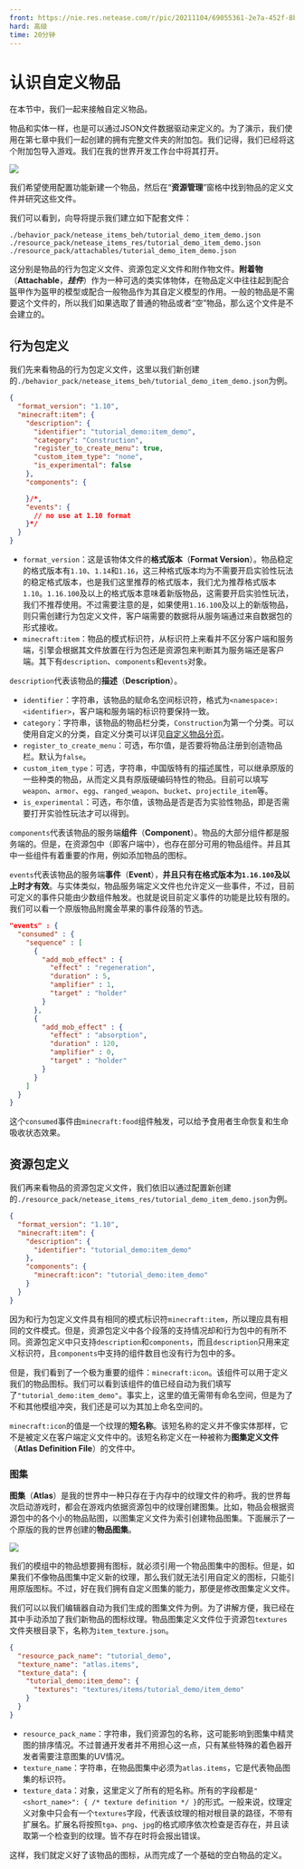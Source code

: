 ```yaml
---
front: https://nie.res.netease.com/r/pic/20211104/69055361-2e7a-452f-8b1a-f23e1262a03a.jpg
hard: 高级
time: 20分钟
---
```


# 认识自定义物品

在本节中，我们一起来接触自定义物品。

物品和实体一样，也是可以通过JSON文件数据驱动来定义的。为了演示，我们使用在第七章中我们一起创建的拥有完整文件夹的附加包。我们记得，我们已经将这个附加包导入游戏。我们在我的世界开发工作台中将其打开。

![](./images/9.1_item_config.png)

我们希望使用配置功能新建一个物品，然后在“**资源管理**”窗格中找到物品的定义文件并研究这些文件。

我们可以看到，向导将提示我们建立如下配套文件：

```shell
./behavior_pack/netease_items_beh/tutorial_demo_item_demo.json
./resource_pack/netease_items_res/tutorial_demo_item_demo.json
./resource_pack/attachables/tutorial_demo_item_demo.json
```

这分别是物品的行为包定义文件、资源包定义文件和附作物文件。**附着物**（**Attachable**，***挂件***）作为一种可选的类实体物体，在物品定义中往往起到配合盔甲作为盔甲的模型或配合一般物品作为其自定义模型的作用。一般的物品是不需要这个文件的，所以我们如果选取了普通的物品或者“空”物品，那么这个文件是不会建立的。

## 行为包定义

我们先来看物品的行为包定义文件，这里以我们新创建的`./behavior_pack/netease_items_beh/tutorial_demo_item_demo.json`为例。

```json
{
  "format_version": "1.10",
  "minecraft:item": {
    "description": {
      "identifier": "tutorial_demo:item_demo",
      "category": "Construction",
      "register_to_create_menu": true,
      "custom_item_type": "none",
      "is_experimental": false
    },
    "components": {

    }/*,
    "events": {
      // no use at 1.10 format
    }*/
  }
}
```

- `format_version`：这是该物体文件的**格式版本**（**Format Version**）。物品稳定的格式版本有`1.10`、`1.14`和`1.16`，这三种格式版本均为不需要开启实验性玩法的稳定格式版本，也是我们这里推荐的格式版本，我们尤为推荐格式版本`1.10`。`1.16.100`及以上的格式版本意味着新版物品，这需要开启实验性玩法，我们不推荐使用。不过需要注意的是，如果使用`1.16.100`及以上的新版物品，则只需创建行为包定义文件，客户端需要的数据将从服务端通过来自数据包的形式接收。
- `minecraft:item`：物品的模式标识符，从标识符上来看并不区分客户端和服务端，引擎会根据其文件放置在行为包还是资源包来判断其为服务端还是客户端。其下有`description`、`components`和`events`对象。

`description`代表该物品的**描述**（**Description**）。

- `identifier`：字符串，该物品的赋命名空间标识符，格式为`<namespace>:<identifier>`，客户端和服务端的标识符要保持一致。
- `category`：字符串，该物品的物品栏分类，`Construction`为第一个分类。可以使用自定义的分类，自定义分类可以详见<a href="../../../../mcguide/20-玩法开发/15-自定义游戏内容/13-自定义物品分页.html" rel="noopenner">自定义物品分页</a>。
- `register_to_create_menu`：可选，布尔值，是否要将物品注册到创造物品栏。默认为`false`。
- `custom_item_type`：可选，字符串，中国版特有的描述属性，可以继承原版的一些种类的物品，从而定义具有原版硬编码特性的物品。目前可以填写`weapon`、`armor`、`egg`、`ranged_weapon`、`bucket`、`projectile_item`等。
- `is_experimental`：可选，布尔值，该物品是否是否为实验性物品，即是否需要打开实验性玩法才可以得到。

`components`代表该物品的服务端**组件**（**Component**）。物品的大部分组件都是服务端的。但是，在资源包中（即客户端中），也存在部分可用的物品组件。并且其中一些组件有着重要的作用，例如添加物品的图标。

`events`代表该物品的服务端**事件**（**Event**），**并且只有在格式版本为`1.16.100`及以上时才有效**。与实体类似，物品服务端定义文件也允许定义一些事件，不过，目前可定义的事件只能由少数组件触发。也就是说目前定义事件的功能是比较有限的。我们可以看一个原版物品附魔金苹果的事件段落的节选。

```json
"events" : {
  "consumed" : {
    "sequence" : [
      {
        "add_mob_effect" : {
          "effect" : "regeneration",
          "duration" : 5,
          "amplifier" : 1,
          "target" : "holder"
        }
      },
      {
        "add_mob_effect" : {
          "effect" : "absorption",
          "duration" : 120,
          "amplifier" : 0,
          "target" : "holder"
        }
      }
    ]
  }
}
```

这个`consumed`事件由`minecraft:food`组件触发，可以给予食用者生命恢复和生命吸收状态效果。

## 资源包定义

我们再来看物品的资源包定义文件，我们依旧以通过配置新创建的`./resource_pack/netease_items_res/tutorial_demo_item_demo.json`为例。

```json
{
  "format_version": "1.10",
  "minecraft:item": {
    "description": {
      "identifier": "tutorial_demo:item_demo"
    },
    "components": {
      "minecraft:icon": "tutorial_demo:item_demo"
    }
  }
}
```

因为和行为包定义文件具有相同的模式标识符`minecraft:item`，所以理应具有相同的文件模式。但是，资源包定义中各个段落的支持情况却和行为包中的有所不同。资源包定义中只支持`description`和`components`，而且`description`只用来定义标识符，且`components`中支持的组件数目也没有行为包中的多。

但是，我们看到了一个极为重要的组件：`minecraft:icon`。该组件可以用于定义我们的物品图标。我们可以看到该组件的值已经自动为我们填写了`"tutorial_demo:item_demo"`。事实上，这里的值无需带有命名空间，但是为了不和其他模组冲突，我们还是可以为其加上命名空间的。

`minecraft:icon`的值是一个纹理的**短名称**。该短名称的定义并不像实体那样，它不是被定义在客户端定义文件中的。该短名称定义在一种被称为**图集定义文件**（**Atlas Definition File**）的文件中。

### 图集

**图集**（**Atlas**）是我的世界中一种只存在于内存中的纹理文件的称呼。我的世界每次启动游戏时，都会在游戏内依据资源包中的纹理创建图集。比如，物品会根据资源包中的各个小的物品贴图，以图集定义文件为索引创建物品图集。下面展示了一个原版的我的世界创建的**物品图集**。

![](./images/9.1_item_atlas.png)

我们的模组中的物品想要拥有图标，就必须引用一个物品图集中的图标。但是，如果我们不像物品图集中定义新的纹理，那么我们就无法引用自定义的图标，只能引用原版图标。不过，好在我们拥有自定义图集的能力，那便是修改图集定义文件。

我们可以以我们编辑器自动为我们生成的图集文件为例。为了讲解方便，我已经在其中手动添加了我们新物品的图标纹理。物品图集定义文件位于资源包`textures`文件夹根目录下，名称为`item_texture.json`。

```json
{
  "resource_pack_name": "tutorial_demo",
  "texture_name": "atlas.items",
  "texture_data": {
    "tutorial_demo:item_demo": {
      "textures": "textures/items/tutorial_demo/item_demo"
    }
  }
}
```

- `resource_pack_name`：字符串，我们资源包的名称，这可能影响到图集中精灵图的排序情况。不过普通开发者并不用担心这一点，只有某些特殊的着色器开发者需要注意图集的UV情况。
- `texture_name`：字符串，在物品图集中必须为`atlas.items`，它是代表物品图集的标识符。
- `texture_data`：对象，这里定义了所有的短名称。所有的字段都是`"<short_name>": { /* texture definition */ }`的形式。一般来说，纹理定义对象中只会有一个`textures`字段，代表该纹理的相对根目录的路径，不带有扩展名。扩展名将按照`tga`、`png`、`jpg`的格式顺序依次检查是否存在，并且读取第一个检查到的纹理。皆不存在时将会报出错误。

这样，我们就定义好了该物品的图标，从而完成了一个基础的空白物品的定义。